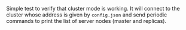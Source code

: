 
Simple test to verify that cluster mode is working. It will connect to the cluster whose address is given by `config.json` and send periodic commands to print the list of server nodes (master and replicas).
